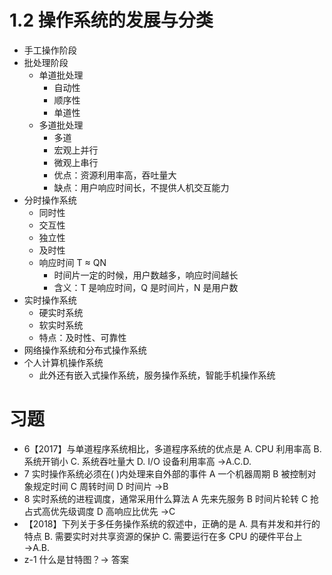 # 1.2 操作系统的发展与分类

- 手工操作阶段
- 批处理阶段
  - 单道批处理
    - 自动性
    - 顺序性
    - 单道性
  - 多道批处理
    - 多道
    - 宏观上并行
    - 微观上串行
    - 优点：资源利用率高，吞吐量大
    - 缺点：用户响应时间长，不提供人机交互能力
- 分时操作系统
  - 同时性
  - 交互性
  - 独立性
  - 及时性
  - 响应时间 T ≈ QN
    - 时间片一定的时候，用户数越多，响应时间越长
    - 含义：T 是响应时间，Q 是时间片，N 是用户数
- 实时操作系统
  - 硬实时系统
  - 软实时系统
  - 特点：及时性、可靠性
- 网络操作系统和分布式操作系统
- 个人计算机操作系统
  - 此外还有嵌入式操作系统，服务操作系统，智能手机操作系统

# 习题

- 6【2017】与单道程序系统相比，多道程序系统的优点是
  A. CPU 利用率高
  B. 系统开销小
  C. 系统吞吐量大
  D. I/O 设备利用率高 →A.C.D.
- 7 实时操作系统必须在( )内处理来自外部的事件
  A 一个机器周期
  B 被控制对象规定时间
  C 周转时间
  D 时间片 →B
- 8 实时系统的进程调度，通常采用什么算法
  A 先来先服务
  B 时间片轮转
  C 抢占式高优先级调度
  D 高响应比优先 →C
- 【2018】下列关于多任务操作系统的叙述中，正确的是
  A. 具有并发和并行的特点
  B. 需要实时对共享资源的保护
  C. 需要运行在多 CPU 的硬件平台上 →A.B.
- z-1 什么是甘特图？→ 答案
